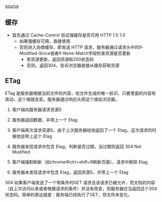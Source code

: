 [source](https://juejin.im/post/5df5bcea6fb9a016091def69#heading-0)

## 缓存
- 首先通过 Cache-Control 验证强缓存是否可用
  HTTP 1.1/ 1.0
  - 如果强缓存可用，直接使用
  - 否则进入协商缓存，即发送 HTTP 请求，服务器通过请求头中的If-Modified-Since或者If-None-Match字段检查资源是否更新
    * 若资源更新，返回资源和200状态码
    * 否则，返回304，告诉浏览器直接从缓存获取资源

## ETag
 ETag 是服务器根据当前文件的内容，给文件生成的唯一标识，只要里面的内容有改动，这个值就会变。服务器通过响应头把这个值给浏览器。

 1. 客户端向服务器请求资源S

2. 服务器返回数据，并带上一个 Etag

3. 客户端再次请求资源S，由于上次服务器给他返回了一个 Etag，这次请求的时候他会带上这个 Etag

4. 服务器发现请求中包含 Etag，判断是否过期，没过期则返回 304 Not Modified

5. 客户端强制刷新（如chrome中ctrl+shift+R刷新页面），请求中剔除 Etag

6. 服务器未发现请求中包含 Etag，返回资源S，并带上一个 Etag

304 如果客户端发送了一个带条件的GET 请求且该请求已被允许，而文档的内容（自上次访问以来或者根据请求的条件）并没有改变，则服务器应当返回这个304状态码。简单的表达就是：服务端已经执行了GET，但文件未变化。


